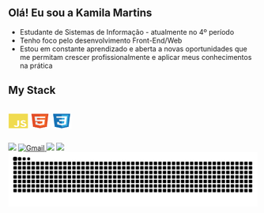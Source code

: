 ## Olá! Eu sou a Kamila Martins

- Estudante de Sistemas de Informação - atualmente no 4º período
- Tenho foco pelo desenvolvimento Front-End/Web
- Estou em constante aprendizado e aberta a novas oportunidades que me permitam crescer profissionalmente e aplicar meus conhecimentos na prática
## My Stack
<div style="display: inline_block"><br>
  <img align="center" alt="Kamis-Js" height="30" width="40" src="https://raw.githubusercontent.com/devicons/devicon/master/icons/javascript/javascript-plain.svg">
  <img align="center" alt="Kamis-HTML" height="30" width="40" src="https://raw.githubusercontent.com/devicons/devicon/master/icons/html5/html5-original.svg">
  <img align="center" alt="Kamis-CSS" height="30" width="40" src="https://raw.githubusercontent.com/devicons/devicon/master/icons/css3/css3-original.svg">
</div>
  
  ##
<div> 
  <a href="https://www.instagram.com/kamilasm__/" target="_blank"><img src="https://img.shields.io/badge/-Instagram-%23E4405F?style=for-the-badge&logo=instagram&logoColor=white" target="_blank"></a> 
<a href="mailto:kamilamartins200331@gmail.com" target="_blank">
  <img src="https://img.shields.io/badge/-Gmail-%23333?style=for-the-badge&logo=gmail&logoColor=white" alt="Gmail">
</a>
  <a href="https://www.linkedin.com/in/kamila-silva-martins-079085239" target="_blank"><img src="https://img.shields.io/badge/-LinkedIn-%230077B5?style=for-the-badge&logo=linkedin&logoColor=white" target="_blank"></a>
  <a href="https://wa.me/5531996302821" target="_blank"> <img src="https://img.shields.io/badge/WhatsApp-25D366?style=for-the-badge&logo=whatsapp&logoColor=white"></a>
</div>

<picture>
<source media="(prefers-color-scheme: dark)" srcset="https://raw.githubusercontent.com/kamilamartins2/kamilamartins2/output/github-contribution-grid-snake-dark.svg">
<source media="(prefers-color-scheme: light)" srcset="https://raw.githubusercontent.com/kamilamartins2/kamilamartins2/output/github-contribution-grid-snake-dark.svg">
<img alt="github contribution grid snake animation" src="https://raw.githubusercontent.com/kamilamartins2/kamilamartins2/output/github-contribution-grid-snake-dark.svg">
</picture>
